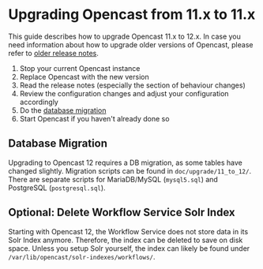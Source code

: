 Upgrading Opencast from 11.x to 11.x
===================================

This guide describes how to upgrade Opencast 11.x to 12.x.
In case you need information about how to upgrade older versions of Opencast,
please refer to [older release notes](https://docs.opencast.org).

1. Stop your current Opencast instance
2. Replace Opencast with the new version
3. Read the release notes (especially the section of behaviour changes)
4. Review the configuration changes and adjust your configuration accordingly
5. Do the [database migration](#database-migration)
7. Start Opencast if you haven't already done so

Database Migration
------------------

Upgrading to Opencast 12 requires a DB migration, as some tables have changed slightly.
Migration scripts can be found in `doc/upgrade/11_to_12/`.
There are separate scripts for MariaDB/MySQL (`mysql5.sql`) and PostgreSQL (`postgresql.sql`).

Optional: Delete Workflow Service Solr Index
-----------------------

Starting with Opencast 12, the Workflow Service does not store data in its Solr Index anymore. Therefore, the index can
be deleted to save on disk space. Unless you setup Solr yourself, the index can likely be found under
 `/var/lib/opencast/solr-indexes/workflows/`.